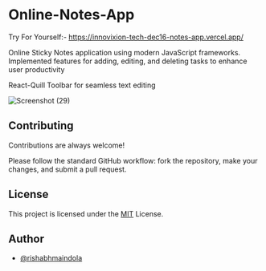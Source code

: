 # Online-Notes-App
Try For Yourself:- https://innovixion-tech-dec16-notes-app.vercel.app/

Online Sticky Notes application using modern JavaScript frameworks.
Implemented features for adding, editing, and deleting tasks to enhance user productivity

React-Quill Toolbar for seamless text editing

![Screenshot (29)](https://github.com/user-attachments/assets/987f7a91-f978-4fbb-bf84-d6d4cf38921b)


## Contributing

Contributions are always welcome!

Please follow the standard GitHub workflow: fork the repository, make your changes, and submit a pull request.

## License

This project is licensed under the [MIT](https://choosealicense.com/licenses/mit/)  License.


## Author

- [@rishabhmaindola](https://www.github.com/rishabhmaindola)

